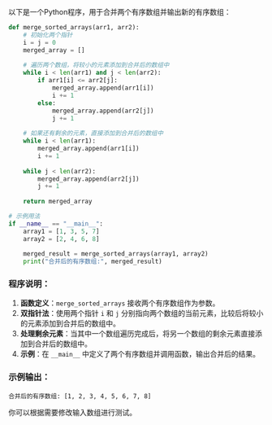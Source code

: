 以下是一个Python程序，用于合并两个有序数组并输出新的有序数组：

```python
def merge_sorted_arrays(arr1, arr2):
    # 初始化两个指针
    i = j = 0
    merged_array = []
    
    # 遍历两个数组，将较小的元素添加到合并后的数组中
    while i < len(arr1) and j < len(arr2):
        if arr1[i] <= arr2[j]:
            merged_array.append(arr1[i])
            i += 1
        else:
            merged_array.append(arr2[j])
            j += 1
    
    # 如果还有剩余的元素，直接添加到合并后的数组中
    while i < len(arr1):
        merged_array.append(arr1[i])
        i += 1
    
    while j < len(arr2):
        merged_array.append(arr2[j])
        j += 1
    
    return merged_array

# 示例用法
if __name__ == "__main__":
    array1 = [1, 3, 5, 7]
    array2 = [2, 4, 6, 8]
    
    merged_result = merge_sorted_arrays(array1, array2)
    print("合并后的有序数组:", merged_result)
```

### 程序说明：
1. **函数定义**：`merge_sorted_arrays` 接收两个有序数组作为参数。
2. **双指针法**：使用两个指针 `i` 和 `j` 分别指向两个数组的当前元素，比较后将较小的元素添加到合并后的数组中。
3. **处理剩余元素**：当其中一个数组遍历完成后，将另一个数组的剩余元素直接添加到合并后的数组中。
4. **示例**：在 `__main__` 中定义了两个有序数组并调用函数，输出合并后的结果。

### 示例输出：
```
合并后的有序数组: [1, 2, 3, 4, 5, 6, 7, 8]
```

你可以根据需要修改输入数组进行测试。